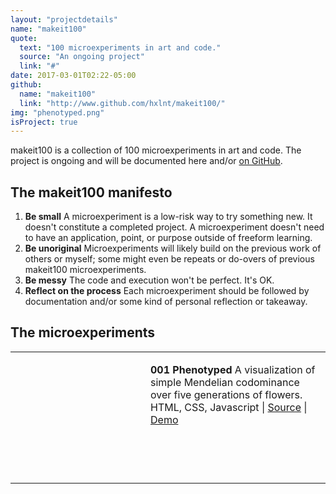 ```yaml
---
layout: "projectdetails"
name: "makeit100"
quote: 
  text: "100 microexperiments in art and code."
  source: "An ongoing project"
  link: "#"
date: 2017-03-01T02:22-05:00
github: 
  name: "makeit100"
  link: "http://www.github.com/hxlnt/makeit100/"
img: "phenotyped.png"
isProject: true
---
```


makeit100 is a collection of 100 microexperiments in art and code. The project is ongoing and will be documented here and/or [on GitHub](http://www.github.com/hxlnt/makeit100).

## The makeit100 manifesto

1. **Be small** A microexperiment is a low-risk way to try something new. It doesn't constitute a completed project. A microexperiment doesn't need to have an application, point, or purpose outside of freeform learning.
2. **Be unoriginal** Microexperiments will likely build on the previous work of others or myself; some might even be repeats or do-overs of previous makeit100 microexperiments.
3. **Be messy** The code and execution won't be perfect. It's OK.
4. **Reflect on the process** Each microexperiment should be followed by documentation and/or some kind of personal reflection or takeaway.


## The microexperiments

<table border="0"> 
    <tr height="200">
    <td width="200" height="200" style="background-image:url('/img/phenotyped.png'); background-size:cover; background-repeat:no-repeat; background-position: center;">
    </td>
    <td valign="top">
      <p class="blogp">
        <strong>001 Phenotyped</strong> A visualization of simple Mendelian codominance over five generations of flowers.<BR>
        HTML, CSS, Javascript | <a href="http://www.github.com/hxlnt/makeit100/001%20Phenotyped/" target="new">Source</a> | <a href="http://rawgit.com/hxlnt/makeit100/master/001%20Phenotyped/index.html" target="new">Demo</a>
      </p>
    </td>
  </tr>  
  <tr><td height="10"></td><td></td></tr>    
</table>
